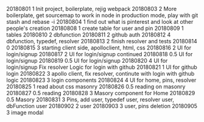20180801 1
Init project, boilerplate, rejig webpack 
20180803 2
More boilerplate, get sourcemap to work in node in production mode, play with git stash and rebase -i
20180804  1
find out what is pinterest and look at other people's creation
20180808  1
create table for user and pin
20180809  1
tables
20180810  2
dbfunction
20180811  2
github auth
20180812 4
dbfunction, typedef, resolver
20180813  2
finish resolver and tests
20180814  0
20180815  3
starting client side, apolloclient, html, css
20180816  2
UI for login/signup
20180817  2
UI for login/signup continued
20180818  0.5
UI for login/signup
20180819  0.5
UI for login/signup 
20180820  4
UI for login/signup
Fix resolver
Logic for login with github
20180821  1
UI for github login
20180822  3
apollo client, fix resolver, continute with login with github logic
20180823  3
login components
20180824  4
UI for home, pins, resolver
20180825  1
read about css masonry 
20180826  0.5
reading on masonry
20180827  0.5
reading
20180828  3
Masory component for Home
20180829  0.5
Masory
20180831  3
Pins, add user, typedef user, resolver user, dbFunction user
20180902  2
user
20180903  3
user, pins deletion
20180905  3
image modal